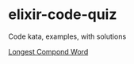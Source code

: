 # elixir-code-quiz
Code kata, examples, with solutions


[Longest Compond Word](longest_compond_word/)
